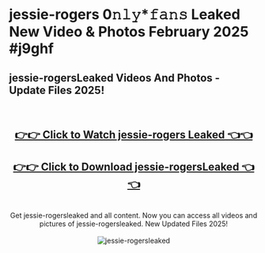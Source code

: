 # jessie-rogers 0𝚗𝚕𝚢*𝚏𝚊𝚗𝚜 Leaked New Video & Photos February 2025 #j9ghf

<h2>jessie-rogersLeaked Videos And Photos - Update Files 2025!</h2>
<br>
<div align="center">
<h2><a href="https://mediaupload.pro?title=jessie-rogers&ref=11F" rel="nofollow">👉👉 Click to Watch jessie-rogers Leaked 👈👈</a></h2>
<h2><a href="https://mediaupload.pro?title=jessie-rogers&ref=11F" rel="nofollow">👉👉 Click to Download jessie-rogersLeaked 👈👈</a></h2>
<br>
Get jessie-rogersleaked and all content. Now you can access all videos and pictures of jessie-rogersleaked. New Updated Files 2025!
<br>
<br>
<a href="https://mediaupload.pro?title=jessie-rogers&ref=11F" rel="nofollow" data-target="animated-image.originalLink"><img src="https://i.ibb.co/Gkj2r4b/banner.png" alt="jessie-rogersleaked" style="max-width: 100%; display: inline-block;" data-target="animated-image.originalImage"></a>
</div>
<br>

